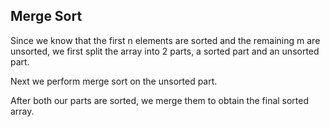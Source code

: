 ## Merge Sort

Since we know that the first n elements are sorted and the remaining m are unsorted, we first split the array into 2 parts, a sorted part and an unsorted part.

Next we perform merge sort on the unsorted part.

After both our parts are sorted, we merge them to obtain the final sorted array.